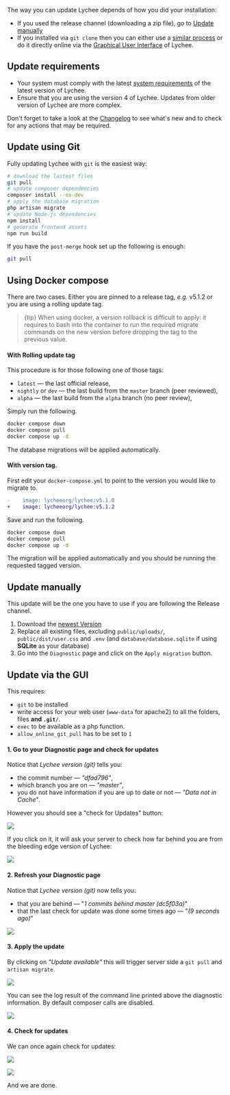 The way you can update Lychee depends of how you did your installation:

* If you used the release channel (downloading a zip file), go to [Update manually](#update-manually)
* If you installed via `git clone` then you can either use a [similar process](#update-using-git) or do it directly online via the [Graphical User Interface](#update-via-the-gui) of Lychee.

## Update requirements

- Your system must comply with the latest [system requirements](installation.html) of the latest version of Lychee.
- Ensure that you are using the version 4 of Lychee. Updates from older version of Lychee are more complex.

Don't forget to take a look at the [Changelog](releases.html) to see what's new and to check for any actions that may be required.

## Update using Git

Fully updating Lychee with `git` is the easiest way:

```bash
# download the lastest files
git pull
# update composer dependencies
composer install --no-dev
# apply the database migration
php artisan migrate
# update Node.js dependencies
npm install
# generate frontend assets
npm run build
```

If you have the `post-merge` hook set up the following is enough:
```bash
git pull
```

## Using Docker compose

There are two cases. Either you are pinned to a release tag, _e.g._ v5.1.2 or you are using a rolling update tag.

> {tip} When using docker, a version rollback is difficult to apply: it requires to bash into the container to run the required migrate commands on the new version before dropping the tag to the previous value.

#### With Rolling update tag

This procedure is for those following one of those tags:

- `latest` &mdash; the last official release,
- `nightly` or `dev` &mdash; the last build from the `master` branch (peer reviewed),
- `alpha` &mdash; the last build from the `alpha` branch (no peer review),

Simply run the following.
```bash
docker compose down
docker compose pull
docker compose up -d
```

The database migrations will be applied automatically.

#### With version tag.

First edit your `docker-compose.yml` to point to the version you would like to migrate to.

```diff
-    image: lycheeorg/lychee:v5.1.0
+    image: lycheeorg/lychee:v5.1.2
```

Save and run the following.
```bash
docker compose down
docker compose pull
docker compose up -d
```

The migration will be applied automatically and you should be running the requested tagged version.

## Update manually

This update will be the one you have to use if you are following the Release channel.

1. Download the [newest Version](https://github.com/LycheeOrg/Lychee/releases)
2. Replace all existing files, excluding `public/uploads/`, `public/dist/user.css` and `.env` (and `database/database.sqlite` if using **SQLite** as your database)
3. Go into the `Diagnostic` page and click on the `Apply migration` button.


## Update via the GUI

This requires:

-  `git` to be installed
- write access for your web user (`www-data` for apache2) to all the folders, files **and `.git/`**.
- `exec` to be available as a php function.
- `allow_online_git_pull` has to be set to `1`

#### 1. Go to your Diagnostic page and check for updates

Notice that *Lychee version (git)* tells you:

- the commit number &mdash; *"dfad796"*,
- which branch you are on &mdash; *"master"*,
- you do not have information if you are up to date or not &mdash; *"Data not in Cache"*.

However you should see a "check for Updates" button:

![](img/update/update_1.png)

If you click on it, it will ask your server to check how far behind you are from the bleeding edge version of Lychee:

![](img/update/update_2.png)

#### 2. Refresh your Diagnostic page

Notice that *Lychee version (git)* now tells you:

- that you are behind &mdash; "*1 commits behind master (dc5f03a)*"
- that the last check for update was done some times ago &mdash; "*(9 seconds ago)*"

![](img/update/update_3.png)

#### 3. Apply the update

By clicking on *"Update available"* this will trigger server side a `git pull` and `artisan migrate`.

![](img/update/update_4.png)

You can see the log result of the command line printed above the diagnostic information.
By default composer calls are disabled.

![](img/update/update_5.png)

#### 4. Check for updates

We can once again check for updates:

![](img/update/update_6.png)

![](img/update/update_7.png)

And we are done.

